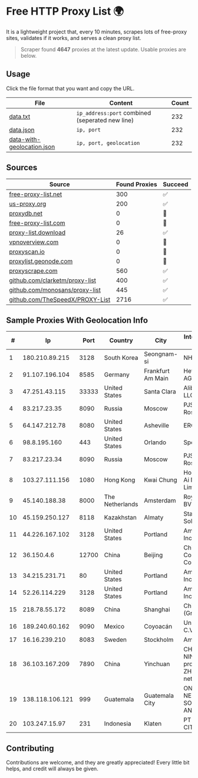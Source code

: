 
# Free HTTP Proxy List 🌍

It is a lightweight project that, every 10 minutes, scrapes lots of free-proxy sites, validates if it works, and serves a clean proxy list.


> Scraper found **4647** proxies at the latest update. Usable proxies are below.

## Usage

Click the file format that you want and copy the URL.


|File|Content|Count|
|----|-------|-----|
|[data.txt](https://raw.githubusercontent.com/themiralay/Proxy-List-World/master/data.txt)|`ip_address:port` combined (seperated new line)|232|
|[data.json](https://raw.githubusercontent.com/themiralay/Proxy-List-World/master/data.json)|`ip, port`|232|
|[data-with-geolocation.json](https://raw.githubusercontent.com/themiralay/Proxy-List-World/master/data-with-geolocation.json)|`ip, port, geolocation`|232|

## Sources

|Source|Found Proxies|Succeed|
|------|-------------|-------|
|[free-proxy-list.net](https://free-proxy-list.net)|300|✅|
|[us-proxy.org](https://www.us-proxy.org)|200|✅|
|[proxydb.net](http://proxydb.net)|0|🚫|
|[free-proxy-list.com](https://free-proxy-list.com/?page=&port=&type%5B%5D=http&type%5B%5D=https&up_time=0&search=Search)|0|🚫|
|[proxy-list.download](https://www.proxy-list.download/HTTP)|26|✅|
|[vpnoverview.com](https://vpnoverview.com/privacy/anonymous-browsing/free-proxy-servers)|0|🚫|
|[proxyscan.io](https://www.proxyscan.io)|0|🚫|
|[proxylist.geonode.com](https://proxylist.geonode.com/api/proxy-list?limit=300&page=1&sort_by=lastChecked&sort_type=desc&protocols=http,https)|0|🚫|
|[proxyscrape.com](https://api.proxyscrape.com/v2/?request=displayproxies&protocol=http&timeout=10000&country=all&ssl=all&anonymity=all)|560|✅|
|[github.com/clarketm/proxy-list](https://raw.githubusercontent.com/clarketm/proxy-list/master/proxy-list-raw.txt)|400|✅|
|[github.com/monosans/proxy-list](https://raw.githubusercontent.com/monosans/proxy-list/main/proxies/http.txt)|445|✅|
|[github.com/TheSpeedX/PROXY-List](https://raw.githubusercontent.com/TheSpeedX/PROXY-List/master/http.txt)|2716|✅|


## Sample Proxies With Geolocation Info

|#|Ip|Port|Country|City|Internet Service Provider|
|-|--|----|-------|----|-------------------------|
|1|180.210.89.215|3128|South Korea|Seongnam-si|NHNCLOUD|
|2|91.107.196.104|8585|Germany|Frankfurt Am Main|Hetzner Online AG|
|3|47.251.43.115|33333|United States|Santa Clara|Alibaba Cloud LLC|
|4|83.217.23.35|8090|Russia|Moscow|PJSC Rostelecom|
|5|64.147.212.78|8080|United States|Asheville|ERC Broadband|
|6|98.8.195.160|443|United States|Orlando|Spectrum|
|7|83.217.23.34|8090|Russia|Moscow|PJSC Rostelecom|
|8|103.27.111.156|1080|Hong Kong|Kwai Chung|Hong Kong San Ai Net Int'l Limited|
|9|45.140.188.38|8000|The Netherlands|Amsterdam|RoyaleHosting BV|
|10|45.159.250.127|8118|Kazakhstan|Almaty|Stark Industries Solutions LTD|
|11|44.226.167.102|3128|United States|Portland|Amazon.com, Inc.|
|12|36.150.4.6|12700|China|Beijing|China Mobile Communications Corporation|
|13|34.215.231.71|80|United States|Portland|Amazon.com, Inc.|
|14|52.26.114.229|3128|United States|Portland|Amazon.com, Inc.|
|15|218.78.55.172|8089|China|Shanghai|China Telecom (Group)|
|16|189.240.60.162|9090|Mexico|Coyoacán|Uninet S.A. de C.V.|
|17|16.16.239.210|8083|Sweden|Stockholm|Amazon.com|
|18|36.103.167.209|7890|China|Yinchuan|CHINANET NINGXIA province ZHONGWEI IDC network|
|19|138.118.106.121|999|Guatemala|Guatemala City|ONNO NETWORKS, SOCIEDAD ANÓNIMA|
|20|103.247.15.97|231|Indonesia|Klaten|PT SELARAS CITRA TERABIT|



## Contributing

Contributions are welcome, and they are greatly appreciated! Every
little bit helps, and credit will always be given.

